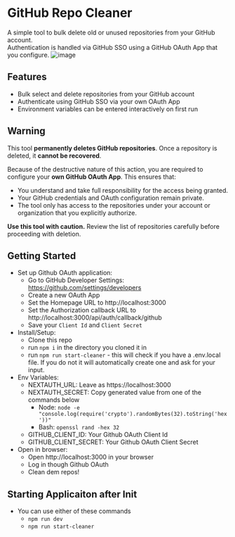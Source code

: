 # GitHub Repo Cleaner

A simple tool to bulk delete old or unused repositories from your GitHub account.  
Authentication is handled via GitHub SSO using a GitHub OAuth App that you configure.
![image](https://github.com/user-attachments/assets/e007911b-abf1-4410-a23a-7ec5c3c7521c)

## Features
- Bulk select and delete repositories from your GitHub account
- Authenticate using GitHub SSO via your own OAuth App
- Environment variables can be entered interactively on first run

## Warning

This tool **permanently deletes GitHub repositories**. Once a repository is deleted, it **cannot be recovered**.

Because of the destructive nature of this action, you are required to configure your **own GitHub OAuth App**. This ensures that:

- You understand and take full responsibility for the access being granted.
- Your GitHub credentials and OAuth configuration remain private.
- The tool only has access to the repositories under your account or organization that you explicitly authorize.

**Use this tool with caution.** Review the list of repositories carefully before proceeding with deletion.

## Getting Started
- Set up Github OAuth application:
  - Go to GitHub Developer Settings: https://github.com/settings/developers
  - Create a new OAuth App
  - Set the Homepage URL to http://localhost:3000
  - Set the Authorization callback URL to http://localhost:3000/api/auth/callback/github
  - Save your `Client Id` and `Client Secret`    
- Install/Setup:
  - Clone this repo
  - run `npm i` in the directory you cloned it in
  - run `npm run start-cleaner` - this will check if you have a .env.local file. If you do not it will automatically create one and ask for your input.
- Env Variables:
  - NEXTAUTH_URL: Leave as https://localhost:3000
  - NEXTAUTH_SECRET: Copy generated value from one of the commands below
      - Node: `node -e "console.log(require('crypto').randomBytes(32).toString('hex'))"`
      - Bash: `openssl rand -hex 32`
  - GITHUB_CLIENT_ID: Your Github OAuth Client Id
  - GITHUB_CLIENT_SECRET: Your Github OAuth Client Secret
- Open in browser:
  - Open http://localhost:3000 in your browser
  - Log in though Github OAuth
  - Clean dem repos!
 
## Starting Applicaiton after Init
- You can use either of these commands
    - `npm run dev`
    - `npm run start-cleaner`
  
